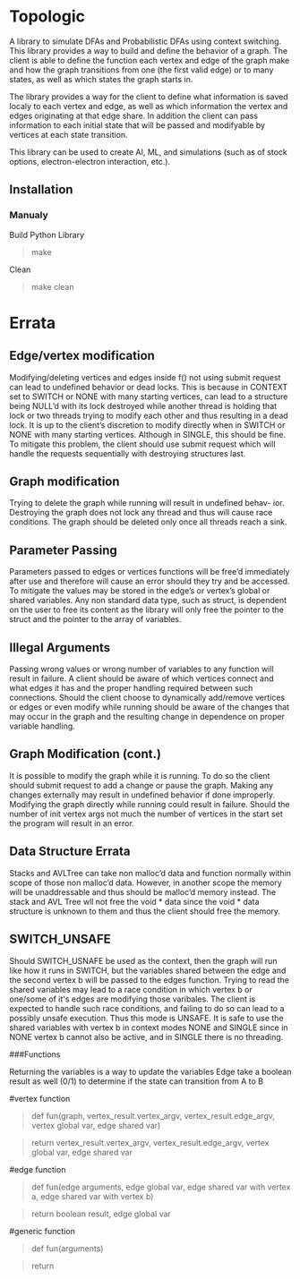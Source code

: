 # Topologic
A library to simulate DFAs and Probabilistic DFAs using context switching. This library provides a way to build and define the behavior of a graph. The client is able to define the function each vertex and edge of the graph make and how the graph transitions from one (the first valid edge) or to many states, as well as which states the graph starts in.

The library provides a way for the client to define what information is saved localy to each vertex and edge, as well as which information the vertex and edges originating at that edge share. In addition the client can pass information to each initial state that will be passed and modifyable by vertices at each state transition. 

This library can be used to create AI, ML, and simulations (such as of stock options, electron-electron interaction, etc.).

## Installation
### Manualy
Build Python Library
>make

Clean
>make clean

# Errata
## Edge/vertex modification
Modifying/deleting vertices and edges inside f() not using submit request
can lead to undefined behavior or dead locks. This is because in CONTEXT
set to SWITCH or NONE with many starting vertices, can lead to a structure
being NULL’d with its lock destroyed while another thread is holding that lock
or two threads trying to modify each other and thus resulting in a dead lock. It
is up to the client’s discretion to modify directly when in SWITCH or NONE
with many starting vertices. Although in SINGLE, this should be fine. To
mitigate this problem, the client should use submit request which will handle
the requests sequentially with destroying structures last.

## Graph modification
Trying to delete the graph while running will result in undefined behav-
ior. Destroying the graph does not lock any thread and thus will cause race
conditions. The graph should be deleted only once all threads reach a sink.

## Parameter Passing
Parameters passed to edges or vertices functions will be free’d immediately
after use and therefore will cause an error should they try and be accessed. To
mitigate the values may be stored in the edge’s or vertex’s global or shared
variables. Any non standard data type, such as struct, is dependent on the user
to free its content as the library will only free the pointer to the struct and the
pointer to the array of variables.

## Illegal Arguments
Passing wrong values or wrong number of variables to any function will result
in failure. A client should be aware of which vertices connect and what edges
it has and the proper handling required between such connections. Should the
client choose to dynamically add/remove vertices or edges or even modify while
running should be aware of the changes that may occur in the graph and the
resulting change in dependence on proper variable handling.

## Graph Modification (cont.)
It is possible to modify the graph while it is running. To do so the client
should submit request to add a change or pause the graph. Making any changes
externally may result in undefined behavior if done improperly. Modifying the
graph directly while running could result in failure.
	Should the number of init vertex args not much the number of vertices in
the start set the program will result in an error.

## Data Structure Errata
Stacks and AVLTree can take non malloc’d data and function normally
within scope of those non malloc’d data. However, in another scope the memory
will be unaddressable and thus should be malloc’d memory instead. The stack
and AVL Tree wll not free the void * data since the void * data structure is
unknown to them and thus the client should free the memory.

## SWITCH_UNSAFE
Should SWITCH_USNAFE be used as the context, then the graph will run like
how it runs in SWITCH, but the variables shared between the edge and the second vertex
b will be passed to the edges function. Trying to read the shared variables may lead to a 
race condition in which vertex b or one/some of it's edges are modifying those varibales.
The client is expected to handle such race conditions, and failing to do so can lead to a possibly
unsafe execution. Thus this mode is UNSAFE. It is safe to use the shared variables with vertex b
in context modes NONE and SINGLE since in NONE vertex b cannot also be active, and in SINGLE there 
is no threading. 

###Functions

Returning the variables is a way to update the variables
Edge take a boolean result as well (0/1) to determine if the state can transition from A to B

#vertex function

>def fun(graph, vertex_result.vertex_argv, vertex_result.edge_argv, vertex global var, edge shared var)

>	return  vertex_result.vertex_argv, vertex_result.edge_argv, vertex global var, edge shared var

#edge function

>def fun(edge arguments, edge global var, edge shared var with vertex a, edge shared var with vertex b)

>	return boolean result, edge global var


#generic function

>def fun(arguments)

>	return


